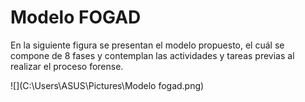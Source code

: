 # Modelo FOGAD

En la siguiente figura se presentan el modelo propuesto, el cuál se compone de 8 fases y contemplan las actividades y tareas previas al realizar el proceso forense. 

![](C:\Users\ASUS\Pictures\Modelo fogad.png)

